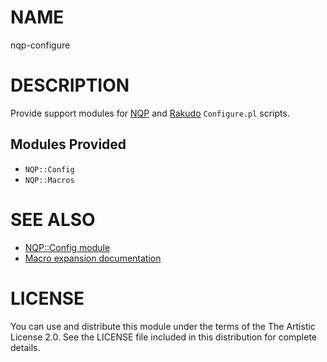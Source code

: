 # NAME

nqp-configure

# DESCRIPTION

Provide support modules for [NQP](https://github.com/Raku/nqp) and [Rakudo](https://github.com/rakudo/rakudo)
`Configure.pl` scripts.

## Modules Provided

- `NQP::Config`
- `NQP::Macros`

# SEE ALSO

* [NQP::Config module](https://github.com/Raku/nqp-configure/blob/master/doc/NQP-Config.md)
* [Macro expansion documentation](https://github.com/Raku/nqp-configure/blob/master/doc/Macros.md)

# LICENSE

You can use and distribute this module under the terms of the The Artistic License 2.0. See the LICENSE file included in this distribution for complete details.
